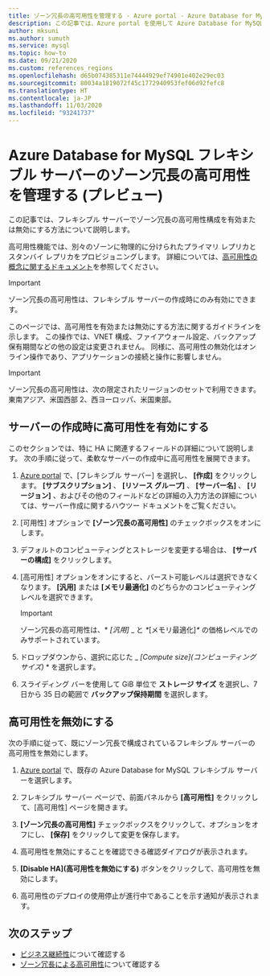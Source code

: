 ```yaml
---
title: ゾーン冗長の高可用性を管理する - Azure portal - Azure Database for MySQL フレキシブル サーバー
description: この記事では、Azure portal を使用して Azure Database for MySQL フレキシブル サーバーでのゾーン冗長の高可用性を有効または無効にする方法について説明します。
author: mksuni
ms.author: sumuth
ms.service: mysql
ms.topic: how-to
ms.date: 09/21/2020
ms.custom: references_regions
ms.openlocfilehash: d65b074385311e74444929ef74901e402e29ec03
ms.sourcegitcommit: 80034a1819072f45c1772940953fef06d92fefc8
ms.translationtype: HT
ms.contentlocale: ja-JP
ms.lasthandoff: 11/03/2020
ms.locfileid: "93241737"
---
```

# <a name="manage-zone-redundant-high-availability-in-azure-database-for-mysql-flexible-server-preview"></a>Azure Database for MySQL フレキシブル サーバーのゾーン冗長の高可用性を管理する (プレビュー)

この記事では、フレキシブル サーバーでゾーン冗長の高可用性構成を有効または無効にする方法について説明します。

高可用性機能では、別々のゾーンに物理的に分けられたプライマリ レプリカとスタンバイ レプリカをプロビジョニングします。 詳細については、[高可用性の概念に関するドキュメント](./concepts/../concepts-high-availability.md)を参照してください。 

> [!IMPORTANT]
> ゾーン冗長の高可用性は、フレキシブル サーバーの作成時にのみ有効にできます。

このページでは、高可用性を有効または無効にする方法に関するガイドラインを示します。 この操作では、VNET 構成、ファイアウォール設定、バックアップ保有期間などの他の設定は変更されません。 同様に、高可用性の無効化はオンライン操作であり、アプリケーションの接続と操作に影響しません。

> [!IMPORTANT]
> ゾーン冗長の高可用性は、次の限定されたリージョンのセットで利用できます。東南アジア、米国西部 2、西ヨーロッパ、米国東部。  

## <a name="enable-high-availability-during-server-creation"></a>サーバーの作成時に高可用性を有効にする

このセクションでは、特に HA に関連するフィールドの詳細について説明します。 次の手順に従って、柔軟なサーバーの作成中に高可用性を展開できます。

1.  [Azure portal](https://portal.azure.com/) で、[フレキシブル サーバー] を選択し、 **[作成]** をクリックします。  **[サブスクリプション]** 、 **[リソース グループ]** 、 **[サーバー名]** 、 **[リージョン]** 、およびその他のフィールドなどの詳細の入力方法の詳細については、サーバー作成に関するハウツー ドキュメントをご覧ください。

2.  [可用性] オプションで **[ゾーン冗長の高可用性]** のチェックボックスをオンにします。

3.  デフォルトのコンピューティングとストレージを変更する場合は、 **[サーバーの構成]** をクリックします。

4.  [高可用性] オプションをオンにすると、バースト可能レベルは選択できなくなります。 **[汎用]** または **[メモリ最適化]** のどちらかのコンピューティング レベルを選択できます。

    > [!IMPORTANT]
    > ゾーン冗長の高可用性は、* *_[汎用]_* _ と _*_[メモリ最適化]_*_ の価格レベルでのみサポートされています。

5.  ドロップダウンから、選択に応じた _ *[Compute size]\(コンピューティング サイズ\)* * を選択します。

6.  スライディング バーを使用して GiB 単位で **ストレージ サイズ** を選択し、7 日から 35 日の範囲で **バックアップ保持期間** を選択します。   

## <a name="disable-high-availability"></a>高可用性を無効にする

次の手順に従って、既にゾーン冗長で構成されているフレキシブル サーバーの高可用性を無効にします。

1.  [Azure portal](https://portal.azure.com/) で、既存の Azure Database for MySQL フレキシブル サーバーを選択します。

2.  フレキシブル サーバー ページで、前面パネルから **[高可用性]** をクリックして、[高可用性] ページを開きます。

3.  **[ゾーン冗長の高可用性]** チェックボックスをクリックして、オプションをオフにし、 **[保存]** をクリックして変更を保存します。

4.  高可用性を無効にすることを確認できる確認ダイアログが表示されます。

5.  **[Disable HA]\(高可用性を無効にする\)** ボタンをクリックして、高可用性を無効にします。

6.  高可用性のデプロイの使用停止が進行中であることを示す通知が表示されます。

## <a name="next-steps"></a>次のステップ

-   [ビジネス継続性](./concepts-business-continuity.md)について確認する
-   [ゾーン冗長による高可用性](./concepts-high-availability.md)について確認する
